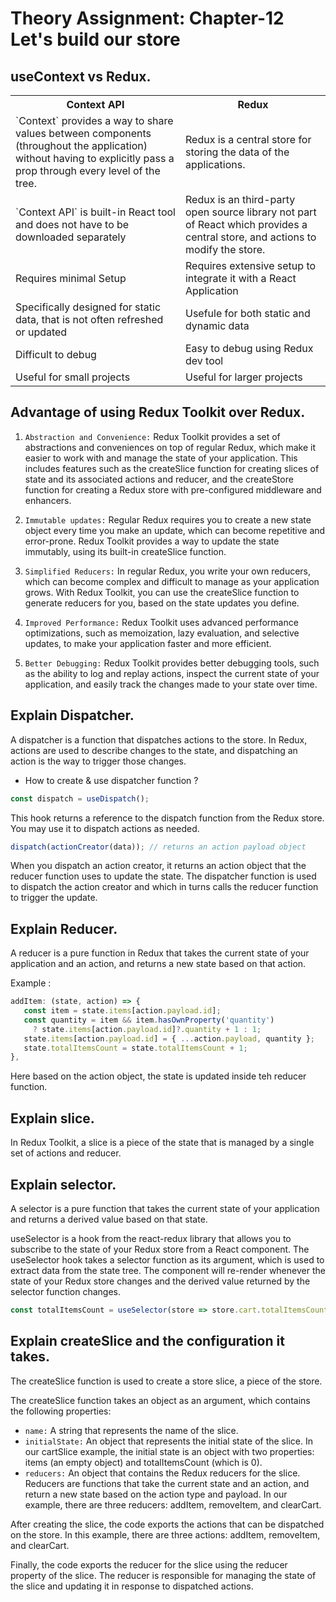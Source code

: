 # Theory Assignment: Chapter-12 Let's build our store

## useContext vs Redux.
<table>
    <tr>
        <th>
        Context API
        </th>
        <th>
        Redux
        </th>
    </tr>
    <tr>
            <td>
            `Context` provides a way to share values between components (throughout the application) without having to explicitly pass a prop through every level of the tree.
        </td>
        <td>
        Redux is a central store for storing the data of the applications.
        </td>
    </tr>
        <tr>
                <td>
                `Context API` is built-in React tool and does not have to be downloaded separately
        </td>
        <td>
        Redux is an third-party open source library not part of React which provides a central store, and actions to modify the store.
        </td>
    </tr>
        <tr>
                <td>
                Requires minimal Setup
        </td>
        <td>
        Requires extensive setup to integrate it with a React Application
        </td>
    </tr>
        <tr>
                <td>
                Specifically designed for static data, that is not often refreshed or updated
        </td>
        <td>
        Usefule for both static and dynamic data
        </td>
    </tr>
    <tr>
        <td>
                Difficult to debug
        </td>
        <td>
        Easy to debug using Redux dev tool
        </td>
    </tr>
    <tr>
        <td>
        Useful for small projects
        </td>
        <td>
        Useful for larger projects
        </td>
    </tr>
</table>

## Advantage of using Redux Toolkit over Redux.

1.  `Abstraction and Convenience:` Redux Toolkit provides a set of abstractions and conveniences on top of regular Redux, which make it easier to work with and manage the state of your application. This includes features such as the createSlice function for creating slices of state and its associated actions and reducer, and the createStore function for creating a Redux store with pre-configured middleware and enhancers.

2.  `Immutable updates:` Regular Redux requires you to create a new state object every time you make an update, which can become repetitive and error-prone. Redux Toolkit provides a way to update the state immutably, using its built-in createSlice function.

3.  `Simplified Reducers:` In regular Redux, you write your own reducers, which can become complex and difficult to manage as your application grows. With Redux Toolkit, you can use the createSlice function to generate reducers for you, based on the state updates you define.

4.  `Improved Performance:` Redux Toolkit uses advanced performance optimizations, such as memoization, lazy evaluation, and selective updates, to make your application faster and more efficient.

5.  `Better Debugging:` Redux Toolkit provides better debugging tools, such as the ability to log and replay actions, inspect the current state of your application, and easily track the changes made to your state over time.

## Explain Dispatcher.
A dispatcher is a function that dispatches actions to the store. In Redux, actions are used to describe changes to the state, and dispatching an action is the way to trigger those changes.

* How to create & use dispatcher function ?
```javascript
const dispatch = useDispatch();
```

This hook returns a reference to the dispatch function from the Redux store. You may use it to dispatch actions as needed.

```javascript
dispatch(actionCreator(data)); // returns an action payload object 
```

When you dispatch an action creator, it returns an action object that the reducer function uses to update the state. The dispatcher function is used to dispatch the action creator and which in turns calls the reducer function to trigger the update.

## Explain Reducer.
A reducer is a pure function in Redux that takes the current state of your application and an action, and returns a new state based on that action.

Example :

```javascript
addItem: (state, action) => {
   const item = state.items[action.payload.id];
   const quantity = item && item.hasOwnProperty('quantity')
     ? state.items[action.payload.id]?.quantity + 1 : 1;
   state.items[action.payload.id] = { ...action.payload, quantity };
   state.totalItemsCount = state.totalItemsCount + 1;
},
```
Here based on the action object, the state is updated inside teh reducer function.

## Explain slice.

In Redux Toolkit, a slice is a piece of the state that is managed by a single set of actions and reducer.

## Explain selector.

A selector is a pure function that takes the current state of your application and returns a derived value based on that state.

useSelector is a hook from the react-redux library that allows you to subscribe to the state of your Redux store from a React component. The useSelector hook takes a selector function as its argument, which is used to extract data from the state tree. The component will re-render whenever the state of your Redux store changes and the derived value returned by the selector function changes.

```javascript
const totalItemsCount = useSelector(store => store.cart.totalItemsCount);
```

## Explain createSlice and the configuration it takes.

The createSlice function is used to create a store slice, a piece of the store.

The  createSlice function takes an object as an argument, which contains the following properties:

* `name:` A string that represents the name of the slice.
* `initialState:` An object that represents the initial state of the slice. In our cartSlice example, the initial state is an object with two properties: items (an empty object) and totalItemsCount (which is 0).
* `reducers:` An object that contains the Redux reducers for the slice. Reducers are functions that take the current state and an action, and return a new state based on the action type and payload. In our example, there are three reducers: addItem, removeItem, and clearCart.

After creating the slice, the code exports the actions that can be dispatched on the store. In this example, there are three actions: addItem, removeItem, and clearCart.

Finally, the code exports the reducer for the slice using the reducer property of the slice. The reducer is responsible for managing the state of the slice and updating it in response to dispatched actions.